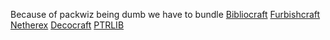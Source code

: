 Because of packwiz being dumb we have to bundle [Bibliocraft](https://www.curseforge.com/minecraft/mc-mods/bibliocraft/files/3647708) [Furbishcraft](https://www.curseforge.com/minecraft/mc-mods/furbishcraft/files/3193825) [Netherex](https://www.curseforge.com/minecraft/mc-mods/netherex) [Decocraft](https://www.curseforge.com/minecraft/mc-mods/decocraft) [PTRLIB](https://www.curseforge.com/minecraft/mc-mods/ptrlib)